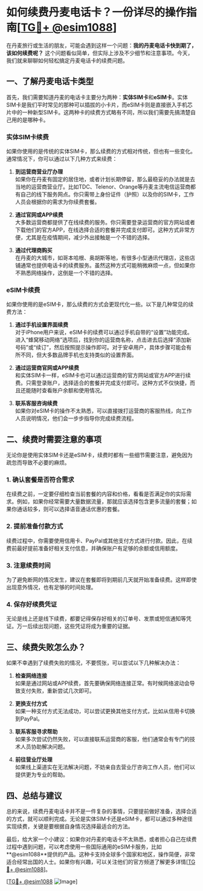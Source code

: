 # 如何续费丹麦电话卡？一份详尽的操作指南[[TG💪+ @esim1088](https://t.me/s/esim1088)]

在丹麦旅行或生活的朋友，可能会遇到这样一个问题：**我的丹麦电话卡快到期了，该如何续费呢？** 这个问题看似简单，但实际上涉及不少细节和注意事项。今天，我们就来聊聊如何轻松搞定丹麦电话卡的续费问题。

## 一、了解丹麦电话卡类型

首先，我们需要知道丹麦的电话卡主要分为两种：**实体SIM卡**和**eSIM卡**。实体SIM卡是我们平时常见的那种可以插拔的小卡片，而eSIM卡则是直接嵌入手机芯片中的一种新型SIM卡。这两种卡的续费方式略有不同，所以我们需要先搞清楚自己用的是哪种卡。

### 实体SIM卡续费

如果你使用的是传统的实体SIM卡，那么续费的方式相对传统，但也有一些变化。通常情况下，你可以通过以下几种方式来续费：

1. **到运营商营业厅办理**  
   如果你在丹麦有固定的居住地，或者计划长期停留，那么最稳妥的办法就是去当地的运营商营业厅。比如TDC、Telenor、Orange等丹麦主流电信运营商都有自己的线下服务网点。你只需带上身份证件（护照）以及你的SIM卡，工作人员会根据你的需求为你续费套餐。

2. **通过官网或APP续费**  
   大多数运营商都提供了在线续费的服务。你只需要登录运营商的官方网站或者下载他们的官方APP，在线选择合适的套餐并完成支付即可。这种方式非常方便，尤其是在疫情期间，减少外出接触是一个不错的选择。

3. **通过代理商购买**  
   在丹麦的大城市，如哥本哈根、奥胡斯等地，有很多小型通讯代理店，这些店铺通常也提供电话卡的续费服务。虽然这种方式可能稍微麻烦一点，但如果你不熟悉网络操作，这倒是一个不错的选择。

### eSIM卡续费

如果你使用的是eSIM卡，那么续费的方式会更现代化一些。以下是几种常见的续费方法：

1. **通过手机设置界面续费**  
   对于iPhone用户来说，eSIM卡的续费可以通过手机自带的“设置”功能完成。进入“蜂窝移动网络”选项后，找到你的运营商名称，点击进去后选择“添加新号码”或“续订”，然后按照提示操作即可。对于安卓用户，具体步骤可能会有所不同，但大多数品牌手机也支持类似的设置界面。

2. **通过运营商官网或APP续费**  
   和实体SIM卡一样，eSIM卡也可以通过运营商的官方网站或官方APP进行续费。只需登录账户，选择适合的套餐并完成支付即可。这种方式不仅快捷，而且还能随时查看账户余额和使用情况。

3. **联系客服咨询续费**  
   如果你对eSIM卡的操作不太熟悉，可以直接拨打运营商的客服热线，向工作人员说明情况，他们会一步步指导你完成续费流程。

## 二、续费时需要注意的事项

无论你是使用实体SIM卡还是eSIM卡，续费时都有一些细节需要注意，避免因为疏忽而导致不必要的麻烦。

### 1. 确认套餐是否符合需求

在续费之前，一定要仔细检查当前套餐的内容和价格，看看是否满足你的实际需求。例如，如果你经常需要大量数据流量，那就应该选择包含更多流量的套餐；如果你通话较多，则可以选择语音通话优惠的套餐。

### 2. 提前准备付款方式

续费过程中，你需要使用信用卡、PayPal或其他支付方式进行付款。因此，在续费前最好提前准备好相关支付信息，并确保账户有足够的余额或信用额度。

### 3. 注意续费时间

为了避免断网的情况发生，建议在套餐即将到期前几天就开始准备续费。这样即使出现意外情况，也有足够的时间处理。

### 4. 保存好续费凭证

无论是线上还是线下续费，都要记得保存好相关的订单号、发票或短信通知等凭证。万一后续出现问题，这些凭证将成为重要的证据。

## 三、续费失败怎么办？

如果不幸遇到了续费失败的情况，不要慌张，可以尝试以下几种解决办法：

1. **检查网络连接**  
   如果是通过网站或APP续费，首先要确保网络连接正常。有时候网络波动会导致支付失败，重新尝试几次即可。

2. **更换支付方式**  
   如果一种支付方式无法成功，可以尝试更换其他支付方式，比如从信用卡切换到PayPal。

3. **联系客服寻求帮助**  
   如果多次尝试仍然失败，可以直接联系运营商的客服，他们通常会有专门的技术人员协助解决问题。

4. **前往营业厅处理**  
   如果线上渠道实在无法解决问题，不妨亲自去营业厅咨询工作人员，他们可以提供更为专业的帮助。

## 四、总结与建议

总的来说，续费丹麦电话卡并不是一件复杂的事情，只要提前做好准备，选择合适的方式，就可以顺利完成。无论是实体SIM卡还是eSIM卡，都可以通过多种途径实现续费，关键是要根据自身情况选择最适合的方法。

最后，给大家一个小建议：如果你对丹麦的电话卡不太熟悉，或者担心自己在续费过程中遇到问题，可以考虑使用一些国际通用的eSIM卡服务，比如**@esim1088**提供的产品。这种卡支持全球多个国家和地区，操作简便，非常适合经常出国的人士。如果你有兴趣，可以关注他们的官方频道了解更多详情[[TG💪+ @esim1088](https://t.me/s/esim1088)]。

[[TG💪+ @esim1088](https://t.me/s/esim1088) ![Image](https://i.postimg.cc/4NQfJmqS/Snipaste-2025-05-13-00-14-12.png)]